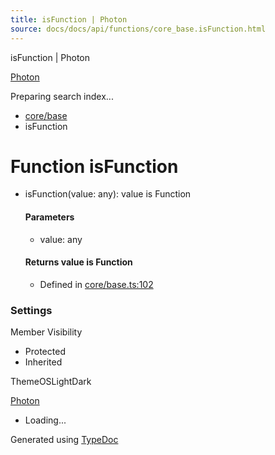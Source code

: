 ```yaml
---
title: isFunction | Photon
source: docs/docs/api/functions/core_base.isFunction.html
---
```


isFunction | Photon

[Photon](../index.md)




Preparing search index...

* [core/base](../modules/core_base.md)
* isFunction

# Function isFunction

* isFunction(value: any): value is Function

  #### Parameters

  + value: any

  #### Returns value is Function

  + Defined in [core/base.ts:102](https://github.com/mwhite454/photon/blob/main/packages/photon/src/core/base.ts#L102)

### Settings

Member Visibility

* Protected
* Inherited

ThemeOSLightDark

[Photon](../index.md)

* Loading...

Generated using [TypeDoc](https://typedoc.org/)
